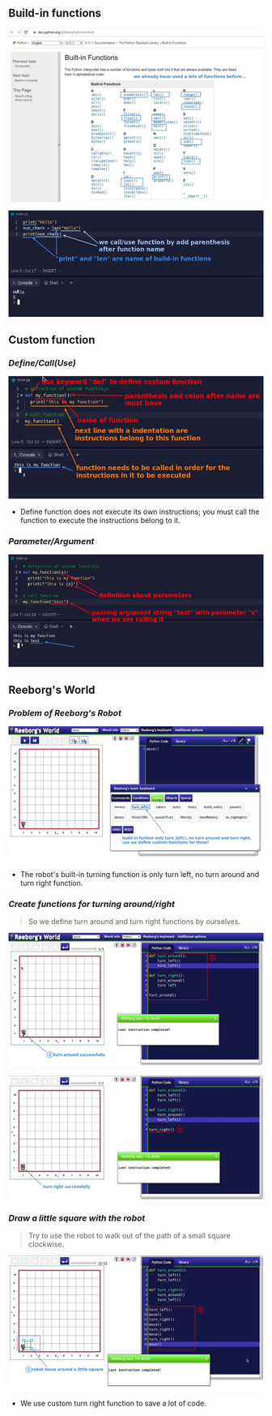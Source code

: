 ## **Build-in functions**

![Alt build-in functions](pic/01.jpg)

![Alt example of build-in functions](pic/02.jpg)

## **Custom function**

### _Define/Call(Use)_

![Alt definition and call custom function](pic/03.jpg)

- Define function does not execute its own instructions; you must call the function to execute the instructions belong to it.

### _Parameter/Argument_

![Alt definition parameter and passing argument into function](pic/04.jpg)

## **Reeborg's World**

### _Problem of Reeborg's Robot_

![Alt robot problem](pic/05.jpg)

- The robot's built-in turning function is only turn left, no turn around and turn right function.

### _Create functions for turning around/right_

> So we define turn around and turn right functions by ourselves.

![Alt create turn around and turn right functions](pic/06.jpg)

![Alt turn right](pic/07.jpg)

### _Draw a little square with the robot_

> Try to use the robot to walk out of the path of a small square clockwise.

![Alt draw a little square](pic/08.jpg)

- We use custom turn right function to save a lot of code.
